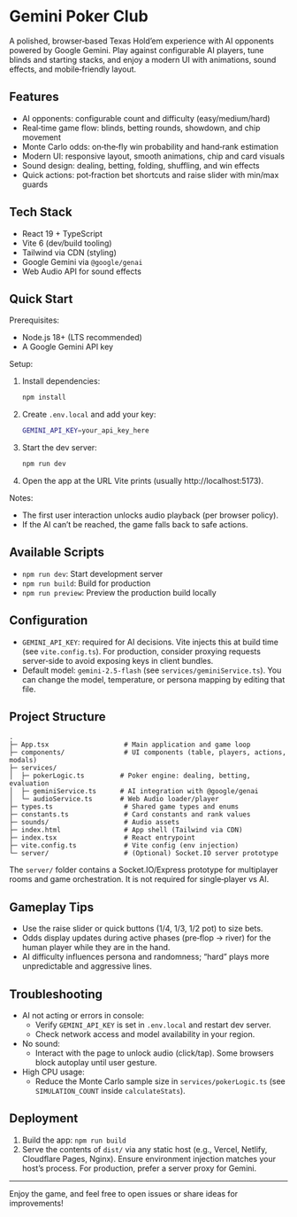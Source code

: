 # Gemini Poker Club

A polished, browser‑based Texas Hold’em experience with AI opponents powered by Google Gemini. Play against configurable AI players, tune blinds and starting stacks, and enjoy a modern UI with animations, sound effects, and mobile‑friendly layout.

## Features

- AI opponents: configurable count and difficulty (easy/medium/hard)
- Real‑time game flow: blinds, betting rounds, showdown, and chip movement
- Monte Carlo odds: on‑the‑fly win probability and hand‑rank estimation
- Modern UI: responsive layout, smooth animations, chip and card visuals
- Sound design: dealing, betting, folding, shuffling, and win effects
- Quick actions: pot‑fraction bet shortcuts and raise slider with min/max guards

## Tech Stack

- React 19 + TypeScript
- Vite 6 (dev/build tooling)
- Tailwind via CDN (styling)
- Google Gemini via `@google/genai`
- Web Audio API for sound effects

## Quick Start

Prerequisites:
- Node.js 18+ (LTS recommended)
- A Google Gemini API key

Setup:
1. Install dependencies:
   ```bash
   npm install
   ```
2. Create `.env.local` and add your key:
   ```bash
   GEMINI_API_KEY=your_api_key_here
   ```
3. Start the dev server:
   ```bash
   npm run dev
   ```
4. Open the app at the URL Vite prints (usually http://localhost:5173).

Notes:
- The first user interaction unlocks audio playback (per browser policy).
- If the AI can’t be reached, the game falls back to safe actions.

## Available Scripts

- `npm run dev`: Start development server
- `npm run build`: Build for production
- `npm run preview`: Preview the production build locally

## Configuration

- `GEMINI_API_KEY`: required for AI decisions. Vite injects this at build time
  (see `vite.config.ts`). For production, consider proxying requests server‑side
  to avoid exposing keys in client bundles.
- Default model: `gemini-2.5-flash` (see `services/geminiService.ts`). You can
  change the model, temperature, or persona mapping by editing that file.

## Project Structure

```
.
├─ App.tsx                   # Main application and game loop
├─ components/               # UI components (table, players, actions, modals)
├─ services/
│  ├─ pokerLogic.ts         # Poker engine: dealing, betting, evaluation
│  ├─ geminiService.ts      # AI integration with @google/genai
│  └─ audioService.ts       # Web Audio loader/player
├─ types.ts                  # Shared game types and enums
├─ constants.ts              # Card constants and rank values
├─ sounds/                   # Audio assets
├─ index.html                # App shell (Tailwind via CDN)
├─ index.tsx                 # React entrypoint
├─ vite.config.ts            # Vite config (env injection)
└─ server/                   # (Optional) Socket.IO server prototype
```

The `server/` folder contains a Socket.IO/Express prototype for multiplayer
rooms and game orchestration. It is not required for single‑player vs AI.

## Gameplay Tips

- Use the raise slider or quick buttons (1/4, 1/3, 1/2 pot) to size bets.
- Odds display updates during active phases (pre‑flop → river) for the
  human player while they are in the hand.
- AI difficulty influences persona and randomness; “hard” plays more
  unpredictable and aggressive lines.

## Troubleshooting

- AI not acting or errors in console:
  - Verify `GEMINI_API_KEY` is set in `.env.local` and restart dev server.
  - Check network access and model availability in your region.
- No sound:
  - Interact with the page to unlock audio (click/tap). Some browsers block
    autoplay until user gesture.
- High CPU usage:
  - Reduce the Monte Carlo sample size in `services/pokerLogic.ts` (see
    `SIMULATION_COUNT` inside `calculateStats`).

## Deployment

1. Build the app: `npm run build`
2. Serve the contents of `dist/` via any static host (e.g., Vercel, Netlify,
   Cloudflare Pages, Nginx). Ensure environment injection matches your host’s
   process. For production, prefer a server proxy for Gemini.

---

Enjoy the game, and feel free to open issues or share ideas for improvements!
